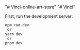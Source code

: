 "# Vinci-online-art-store" 
"# Vinci" 

First, run the development server:

```bash
npm run dev
 or
yarn dev
 or
pnpm dev
```
